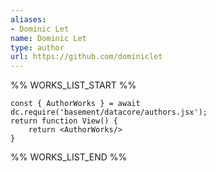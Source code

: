 ```yaml
---
aliases:
- Dominic Let
name: Dominic Let
type: author
url: https://github.com/dominiclet
---
```



%% WORKS_LIST_START %%

```datacorejsx
const { AuthorWorks } = await dc.require('basement/datacore/authors.jsx');
return function View() {
    return <AuthorWorks/>
}
```
%% WORKS_LIST_END %%